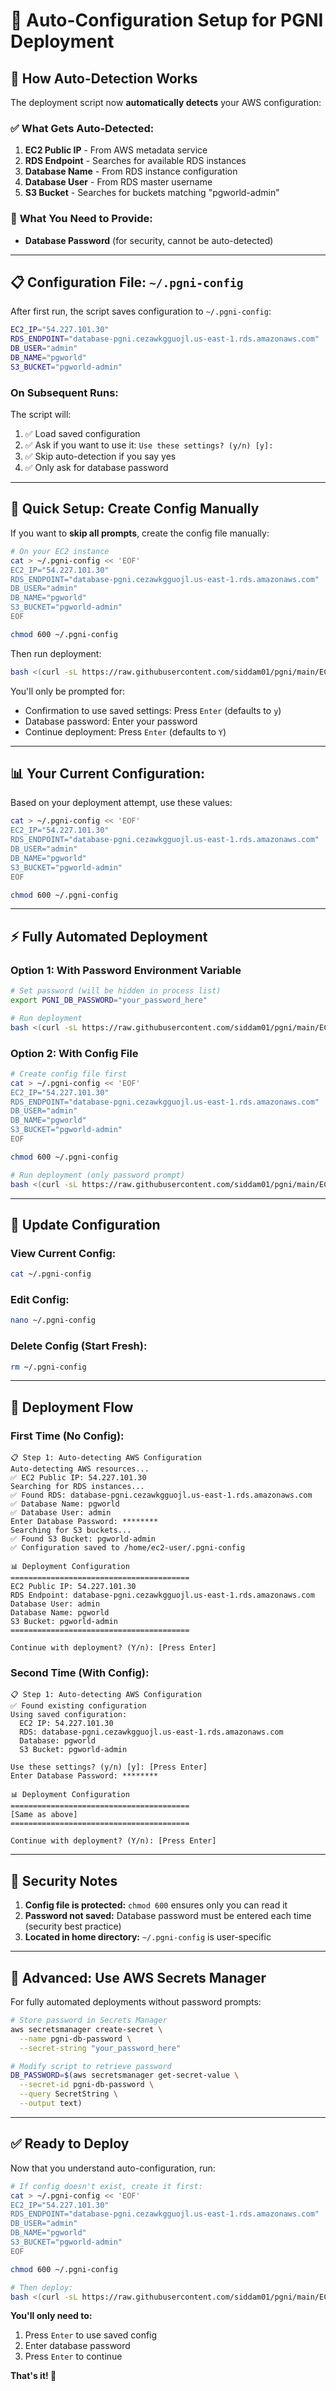 # 🔧 Auto-Configuration Setup for PGNI Deployment

## 🎯 How Auto-Detection Works

The deployment script now **automatically detects** your AWS configuration:

### ✅ **What Gets Auto-Detected:**

1. **EC2 Public IP** - From AWS metadata service
2. **RDS Endpoint** - Searches for available RDS instances
3. **Database Name** - From RDS instance configuration
4. **Database User** - From RDS master username
5. **S3 Bucket** - Searches for buckets matching "pgworld-admin"

### 🔐 **What You Need to Provide:**

- **Database Password** (for security, cannot be auto-detected)

---

## 📋 **Configuration File: `~/.pgni-config`**

After first run, the script saves configuration to `~/.pgni-config`:

```bash
EC2_IP="54.227.101.30"
RDS_ENDPOINT="database-pgni.cezawkgguojl.us-east-1.rds.amazonaws.com"
DB_USER="admin"
DB_NAME="pgworld"
S3_BUCKET="pgworld-admin"
```

### **On Subsequent Runs:**

The script will:
1. ✅ Load saved configuration
2. ✅ Ask if you want to use it: `Use these settings? (y/n) [y]:`
3. ✅ Skip auto-detection if you say yes
4. ✅ Only ask for database password

---

## 🚀 **Quick Setup: Create Config Manually**

If you want to **skip all prompts**, create the config file manually:

```bash
# On your EC2 instance
cat > ~/.pgni-config << 'EOF'
EC2_IP="54.227.101.30"
RDS_ENDPOINT="database-pgni.cezawkgguojl.us-east-1.rds.amazonaws.com"
DB_USER="admin"
DB_NAME="pgworld"
S3_BUCKET="pgworld-admin"
EOF

chmod 600 ~/.pgni-config
```

Then run deployment:
```bash
bash <(curl -sL https://raw.githubusercontent.com/siddam01/pgni/main/EC2_DEPLOY_MASTER.sh)
```

You'll only be prompted for:
- Confirmation to use saved settings: Press `Enter` (defaults to `y`)
- Database password: Enter your password
- Continue deployment: Press `Enter` (defaults to `Y`)

---

## 📊 **Your Current Configuration:**

Based on your deployment attempt, use these values:

```bash
cat > ~/.pgni-config << 'EOF'
EC2_IP="54.227.101.30"
RDS_ENDPOINT="database-pgni.cezawkgguojl.us-east-1.rds.amazonaws.com"
DB_USER="admin"
DB_NAME="pgworld"
S3_BUCKET="pgworld-admin"
EOF

chmod 600 ~/.pgni-config
```

---

## ⚡ **Fully Automated Deployment**

### **Option 1: With Password Environment Variable**

```bash
# Set password (will be hidden in process list)
export PGNI_DB_PASSWORD="your_password_here"

# Run deployment
bash <(curl -sL https://raw.githubusercontent.com/siddam01/pgni/main/EC2_DEPLOY_MASTER.sh)
```

### **Option 2: With Config File**

```bash
# Create config file first
cat > ~/.pgni-config << 'EOF'
EC2_IP="54.227.101.30"
RDS_ENDPOINT="database-pgni.cezawkgguojl.us-east-1.rds.amazonaws.com"
DB_USER="admin"
DB_NAME="pgworld"
S3_BUCKET="pgworld-admin"
EOF

chmod 600 ~/.pgni-config

# Run deployment (only password prompt)
bash <(curl -sL https://raw.githubusercontent.com/siddam01/pgni/main/EC2_DEPLOY_MASTER.sh)
```

---

## 🔄 **Update Configuration**

### **View Current Config:**
```bash
cat ~/.pgni-config
```

### **Edit Config:**
```bash
nano ~/.pgni-config
```

### **Delete Config (Start Fresh):**
```bash
rm ~/.pgni-config
```

---

## 🎯 **Deployment Flow**

### **First Time (No Config):**
```
📋 Step 1: Auto-detecting AWS Configuration
Auto-detecting AWS resources...
✅ EC2 Public IP: 54.227.101.30
Searching for RDS instances...
✅ Found RDS: database-pgni.cezawkgguojl.us-east-1.rds.amazonaws.com
✅ Database Name: pgworld
✅ Database User: admin
Enter Database Password: ********
Searching for S3 buckets...
✅ Found S3 Bucket: pgworld-admin
✅ Configuration saved to /home/ec2-user/.pgni-config

📊 Deployment Configuration
========================================
EC2 Public IP: 54.227.101.30
RDS Endpoint: database-pgni.cezawkgguojl.us-east-1.rds.amazonaws.com
Database User: admin
Database Name: pgworld
S3 Bucket: pgworld-admin
========================================

Continue with deployment? (Y/n): [Press Enter]
```

### **Second Time (With Config):**
```
📋 Step 1: Auto-detecting AWS Configuration
✅ Found existing configuration
Using saved configuration:
  EC2 IP: 54.227.101.30
  RDS: database-pgni.cezawkgguojl.us-east-1.rds.amazonaws.com
  Database: pgworld
  S3 Bucket: pgworld-admin

Use these settings? (y/n) [y]: [Press Enter]
Enter Database Password: ********

📊 Deployment Configuration
========================================
[Same as above]
========================================

Continue with deployment? (Y/n): [Press Enter]
```

---

## 🔐 **Security Notes**

1. **Config file is protected:** `chmod 600` ensures only you can read it
2. **Password not saved:** Database password must be entered each time (security best practice)
3. **Located in home directory:** `~/.pgni-config` is user-specific

---

## 📝 **Advanced: Use AWS Secrets Manager**

For fully automated deployments without password prompts:

```bash
# Store password in Secrets Manager
aws secretsmanager create-secret \
  --name pgni-db-password \
  --secret-string "your_password_here"

# Modify script to retrieve password
DB_PASSWORD=$(aws secretsmanager get-secret-value \
  --secret-id pgni-db-password \
  --query SecretString \
  --output text)
```

---

## ✅ **Ready to Deploy**

Now that you understand auto-configuration, run:

```bash
# If config doesn't exist, create it first:
cat > ~/.pgni-config << 'EOF'
EC2_IP="54.227.101.30"
RDS_ENDPOINT="database-pgni.cezawkgguojl.us-east-1.rds.amazonaws.com"
DB_USER="admin"
DB_NAME="pgworld"
S3_BUCKET="pgworld-admin"
EOF

chmod 600 ~/.pgni-config

# Then deploy:
bash <(curl -sL https://raw.githubusercontent.com/siddam01/pgni/main/EC2_DEPLOY_MASTER.sh)
```

**You'll only need to:**
1. Press `Enter` to use saved config
2. Enter database password
3. Press `Enter` to continue

**That's it! 🚀**


